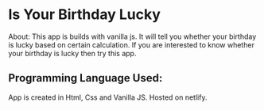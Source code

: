 # Is Your Birthday Lucky

About:
This app is builds with vanilla js. It will tell you whether your birthday is lucky based on certain calculation. If you are interested to know whether your birthday is lucky then try this app.

## Programming Language Used:
App is created in Html, Css and Vanilla JS. Hosted on netlify.
 
